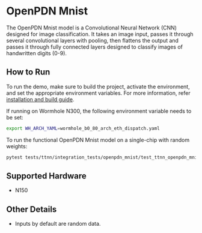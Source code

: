 # OpenPDN Mnist
The OpenPDN Mnist model is a Convolutional Neural Network (CNN) designed for image classification. It takes an image input, passes it through several convolutional layers with pooling, then flattens the output and passes it through fully connected layers designed to classify images of handwritten digits (0-9). </br>

## How to Run

To run the demo, make sure to build the project, activate the environment, and set the appropriate environment variables.
For more information, refer [installation and build guide](https://docs.tenstorrent.com/tt-metalium/latest/get_started/get_started.html#install-and-build).

If running on Wormhole N300, the following environment variable needs to be set:

```sh
export WH_ARCH_YAML=wormhole_b0_80_arch_eth_dispatch.yaml
```

To run the functional OpenPDN Mnist model on a single-chip with random weights:
```sh
pytest tests/ttnn/integration_tests/openpdn_mnist/test_ttnn_openpdn_mnist.py
```
## Supported Hardware
- N150
## Other Details
- Inputs by default are random data.
